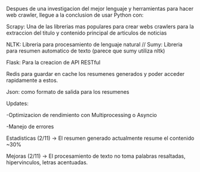 Despues de una investigacion del mejor lenguaje y herramientas para hacer web crawler, llegue a la conclusion de usar Python con: 

Scrapy: Una de las librerias mas populares para crear webs crawlers para la extraccion del titulo y contenido principal de articulos de noticias 

NLTK: Libreria para procesamiento de lenguaje natural // Sumy: Libreria para resumen automatico de texto (parece que sumy utiliza nltk)

Flask: Para la creacion de API RESTful 

Redis para guardar en cache los resumenes generados y poder acceder rapidamente a estos.

Json: como formato de salida para los resumenes

Updates:

-Optimizacion de rendimiento con Multiprocessing o Asyncio

-Manejo de errores

Estadisticas (2/11) -> El resumen generado actualmente resume el contenido ~30%

Mejoras (2/11) -> El procesamiento de texto no toma palabras resaltadas, hipervinculos, letras acentuadas.
